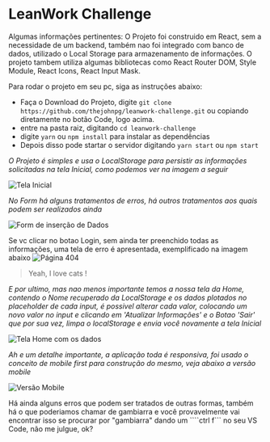 # LeanWork Challenge

Algumas informações pertinentes:
O Projeto foi construido em React, sem a necessidade de um backend, também nao foi integrado com banco de dados, utilizado o Local Storage para armazenamento de informações. O projeto tambem utiliza algumas bibliotecas como React Router DOM, Style Module, React Icons, React Input Mask.

Para rodar o projeto em seu pc, siga as instruções abaixo:
* Faça o Download do Projeto, digite ```git clone https://github.com/thejohnpg/leanwork-challenge.git``` ou copiando diretamente no botão Code, logo acima.
* entre na pasta raiz, digitando ```cd leanwork-challenge```
* digite ```yarn``` ou ```npm install``` para instalar as dependências
* Depois disso pode startar o servidor digitando ```yarn start``` ou ```npm start```


*O Projeto é simples e usa o LocalStorage para persistir as informações solicitadas na tela Inicial, como podemos ver na imagem a seguir*

![Tela Inicial](https://i.ibb.co/sCtKFsk/image.png)

*No Form há alguns tratamentos de erros, há outros tratamentos aos quais podem ser realizados ainda*

![Form de inserção de Dados](https://i.ibb.co/t37kWMT/image.png)

Se vc clicar no botao Login, sem ainda ter preenchido todas as informações, uma tela de erro é apresentada, exemplificado na imagem abaixo
![Página 404](https://i.ibb.co/SxC4sjp/image.png)

> Yeah, I love cats !

*E por ultimo, mas nao menos importante temos a nossa tela da Home, contendo o Nome recuperado da LocalStorage e os dados plotados no placeholder de cada input, é possivel alterar cada valor, colocando um novo valor no input e clicando em 'Atualizar Informações' e o Botao 'Sair' que por sua vez, limpa o localStorage e envia você novamente a tela Inicial*

![Tela Home com os dados](https://i.ibb.co/KVdbh1L/image.png)

*Ah e um detalhe importante, a aplicação toda é responsiva, foi usado o conceito de mobile first para construção do mesmo, veja abaixo a versão mobile*

![Versão Mobile](https://i.ibb.co/fMfGwpR/image.png)

Há ainda alguns erros que podem ser tratados de outras formas, também há o que poderiamos chamar de gambiarra e você provavelmente vai encontrar isso se procurar por "gambiarra" dando um ````ctrl f``` no seu VS Code, não me julgue, ok?